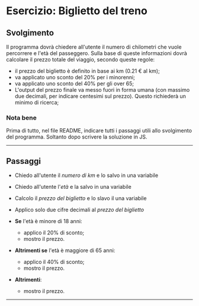 # Esercizio: Biglietto del treno

## Svolgimento

Il programma dovrà chiedere all'utente il numero di chilometri che vuole percorrere e l'età del passeggero.
Sulla base di queste informazioni dovrà calcolare il prezzo totale del viaggio, secondo queste regole:
- il prezzo del biglietto è definito in base ai km (0.21 € al km);
- va applicato uno sconto del 20% per i minorenni;
- va applicato uno sconto del 40% per gli over 65;
- L'output del prezzo finale va messo fuori in forma umana (con massimo due decimali, per indicare centesimi sul prezzo). Questo richiederà un minimo di ricerca;

### Nota bene

Prima di tutto, nel file README, indicare tutti i passaggi utili allo svolgimento del programma. Soltanto dopo scrivere la soluzione in JS.

---

## Passaggi

- Chiedo all'utente il *numero di km* e lo salvo in una variabile

- Chiedo all'utente l'*età* e la salvo in una variabile

- Calcolo il *prezzo del biglietto* e lo slavo il una variabile

- Applico solo due cifre decimali al *prezzo del biglietto*

- **Se** l'età è minore di 18 anni:

    - applico il 20% di sconto;
    - mostro il prezzo.

- **Altrimenti se** l'età è maggiore di 65 anni:

    - applico il 40% di sconto;
    - mostro il prezzo.

- **Altrimenti**:

    - mostro il prezzo.

---